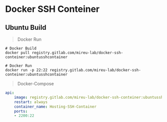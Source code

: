 # Docker SSH Conteiner



## Ubuntu Build

> Docker Run
```
# Docker Build
docker pull registry.gitlab.com/mireu-lab/docker-ssh-conteiner:ubuntusshcontainer

# Docker Run
docker run -p 22:22 registry.gitlab.com/mireu-lab/docker-ssh-conteiner:ubuntusshcontainer
```


> Docker-Compose
```yml
api:
    image: registry.gitlab.com/mireu-lab/docker-ssh-conteiner:ubuntusshcontainer
    restart: always
    container_name: Hosting-SSH-Container
    ports:
    - 2200:22
```